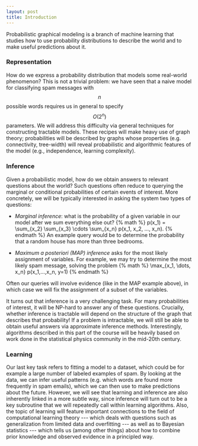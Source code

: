 ```yaml
---
layout: post
title: Introduction
---
```

Probabilistic graphical modeling is a branch of machine learning that studies how to use probability distributions to describe the world and to make useful predictions about it.

### Representation

How do we express a probability distribution that models some real-world phenomenon? This is not a trivial problem: we have seen that a naive model for classifying spam messages with $$n$$ possible words requires us in general to specify $$O(2^n)$$ parameters. We will address this difficulty via general techniques for constructing tractable models. These recipes will make heavy use of graph theory; probabilities will be described by graphs whose properties (e.g. connectivity, tree-width) will reveal probabilistic and algorithmic features of the model (e.g., independence, learning complexity).

### Inference

Given a probabilistic model, how do we obtain answers to relevant questions about the world? Such questions often reduce to querying the marginal or conditional probabilities of certain events of interest. More concretely, we will be typically interested in asking the system two types of questions:

- *Marginal inference*: what is the probability of a given variable in our model after we sum everything else out?
{% math %}
p(x_1) = \sum_{x_2} \sum_{x_3}  \cdots \sum_{x_n} p(x_1, x_2, ..., x_n).
{% endmath %}
An example query would be to determine the probability that a random house has more than three bedrooms.

- *Maximum a posteriori (MAP) inference* asks for the most likely assignment of variables. For example, we may try to determine the most likely spam message, solving the problem
{% math %}
\max_{x_1, \dots, x_n} p(x_1,...,x_n, y=1)
{% endmath %}

Often our queries will involve evidence (like in the MAP example above), in which case we will fix the assignment of a subset of the variables.

It turns out that inference is a very challenging task. For many probabilities of interest, it will be NP-hard to answer any of these questions. Crucially, whether inference is tractable will depend on the structure of the graph that describes that probability! If a problem is intractable, we will still be able to obtain useful answers via approximate inference methods. Interestingly, algorithms described in this part of the course will be heavily based on work done in the statistical physics community in the mid-20th century.

### Learning

Our last key task refers to fitting a model to a dataset, which could be for example a large number of labeled examples of spam. By looking at the data, we can infer useful patterns (e.g. which words are found more frequently in spam emails), which we can then use to make predictions about the future. However, we will see that learning and inference are also inherently linked in a more subtle way, since inference will turn out to be a key subroutine that we will repeatedly call within learning algorithms. Also, the topic of learning will feature important connections to the field of computational learning theory --- which deals with questions such as generalization from limited data and overfitting --- as well as to Bayesian statistics --- which tells us (among other things) about how to combine prior knowledge and observed evidence in a principled way.